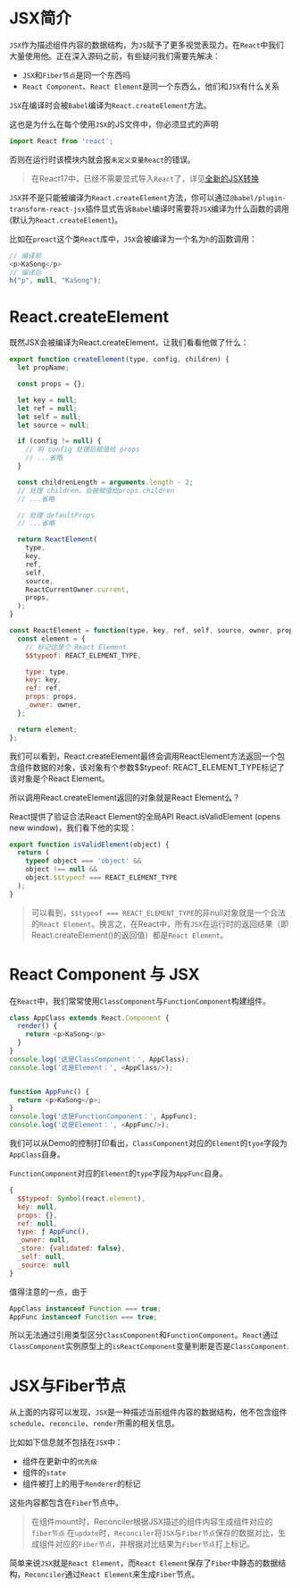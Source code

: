 # JSX简介
`JSX`作为描述组件内容的数据结构，为`JS`赋予了更多视觉表现力。在`React`中我们大量使用他。正在深入源码之前，有些疑问我们需要先解决：
- `JSX`和`Fiber节点`是同一个东西吗
- `React Component`、`React Element`是同一个东西么，他们和`JSX`有什么关系

`JSX`在编译时会被`Babel`编译为`React.createElement`方法。

这也是为什么在每个使用`JSX`的JS文件中，你必须显式的声明
```javascript
import React from 'react';

```
否则在运行时该模块内就会报`未定义变量React`的错误。

> 在React17中，已经不需要显式导入`React`了，详见[全新的JSX转换](https://zh-hans.reactjs.org/blog/2020/09/22/introducing-the-new-jsx-transform.html)

`JSX`并不是只能被编译为`React.createElement`方法，你可以通过`@babel/plugin-transform-react-jsx`插件显式告诉`Babel`编译时需要将`JSX`编译为什么函数的调用(默认为`React.createElement`)。

比如在`preact`这个类`React`库中，`JSX`会被编译为一个名为`h`的函数调用：
```javascript
// 编译前
<p>KaSong</p>
// 编译后
h("p", null, "KaSong");
```

# React.createElement
既然JSX会被编译为React.createElement，让我们看看他做了什么：
```javascript
export function createElement(type, config, children) {
  let propName;

  const props = {};

  let key = null;
  let ref = null;
  let self = null;
  let source = null;

  if (config != null) {
    // 将 config 处理后赋值给 props
    // ...省略
  }

  const childrenLength = arguments.length - 2;
  // 处理 children，会被赋值给props.children
  // ...省略

  // 处理 defaultProps
  // ...省略

  return ReactElement(
    type,
    key,
    ref,
    self,
    source,
    ReactCurrentOwner.current,
    props,
  );
}

const ReactElement = function(type, key, ref, self, source, owner, props) {
  const element = {
    // 标记这是个 React Element
    $$typeof: REACT_ELEMENT_TYPE,

    type: type,
    key: key,
    ref: ref,
    props: props,
    _owner: owner,
  };

  return element;
};

```
我们可以看到，React.createElement最终会调用ReactElement方法返回一个包含组件数据的对象，该对象有个参数$$typeof: REACT_ELEMENT_TYPE标记了该对象是个React Element。

所以调用React.createElement返回的对象就是React Element么？

React提供了验证合法React Element的全局API React.isValidElement (opens new window)，我们看下他的实现：
```javascript
export function isValidElement(object) {
  return (
    typeof object === 'object' &&
    object !== null &&
    object.$$typeof === REACT_ELEMENT_TYPE
  );
}

```

> 可以看到，`$$typeof === REACT_ELEMENT_TYPE`的非null对象就是一个合法的`React Element`。换言之，在React中，所有`JSX`在运行时的返回结果（即React.createElement()的返回值）都是`React Element`。

# React Component 与 JSX
在`React`中，我们常常使用`ClassComponent`与`FunctionComponent`构建组件。

```javascript
class AppClass extends React.Component {
  render() {
    return <p>KaSong</p>
  }
}
console.log('这是ClassComponent：', AppClass);
console.log('这是Element：', <AppClass/>);


function AppFunc() {
  return <p>KaSong</p>;
}
console.log('这是FunctionComponent：', AppFunc);
console.log('这是Element：', <AppFunc/>);

```
我们可以从Demo的控制打印看出，`ClassComponent`对应的`Element`的`tyoe`字段为`AppClass`自身。

`FunctionComponent`对应的`Element`的`type`字段为`AppFunc`自身。

```javascript
{
  $$typeof: Symbol(react.element),
  key: null,
  props: {},
  ref: null,
  type: ƒ AppFunc(),
  _owner: null,
  _store: {validated: false},
  _self: null,
  _source: null 
}

```
值得注意的一点，由于
```javascript
AppClass instanceof Function === true;
AppFunc instanceof Function === true;

```
所以无法通过引用类型区分`ClassComponent`和`FunctionComponent`。`React`通过`ClassComponent`实例原型上的`isReactComponent`变量判断是否是`ClassComponent`.


# JSX与Fiber节点
从上面的内容可以发现，`JSX`是一种描述当前组件内容的数据结构，他不包含组件`schedule`、`reconcile`、`render`所需的相关信息。

比如如下信息就不包括在`JSX`中：
- 组件在更新中的`优先级`
- 组件的`state`
- 组件被打上的用于`Renderer`的标记

这些内容都包含在`Fiber`节点中。

> 在组件mount时，Reconciler根据JSX描述的组件内容生成组件对应的`fiber节点`
> 在`update`时，`Reconciler`将`JSX`与`Fiber节点`保存的数据对比，生成组件对应的`Fiber节点`，并根据对比结果为`Fiber节点`打上标记。

简单来说`JSX`就是`React Element`，而`React Element`保存了`Fiber`中静态的数据结构，`Reconciler`通过`React Element`来生成`Fiber`节点。


